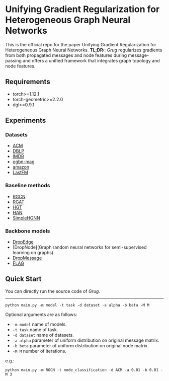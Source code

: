 # Unifying Gradient Regularization for Heterogeneous Graph Neural Networks

This is the official repo for the paper Unifying Gradient Regularization for Heterogeneous Graph Neural Networks.
**TL;DR:**: *Grug* regularizes gradients from both propagated messages and node features during message-passing and offers a unified framework that integrates graph topology and node features.

## Requirements
+ torch>=1.12.1
+ torch-geometric>=2.2.0
+ dgl>=0.9.1

## Experiments

### Datasets
+ [ACM]([http://localhost/](https://github.com/BUPT-GAMMA/OpenHGNN/tree/main/openhgnn/dataset)https://github.com/BUPT-GAMMA/OpenHGNN/tree/main/openhgnn/dataset)
+ [DBLP](http://localhost/](https://github.com/BUPT-GAMMA/OpenHGNN/tree/main/openhgnn/dataset)https://github.com/BUPT-GAMMA/OpenHGNN/tree/main/openhgnn/dataset)
+ [IMDB](http://localhost/](https://github.com/BUPT-GAMMA/OpenHGNN/tree/main/openhgnn/dataset)https://github.com/BUPT-GAMMA/OpenHGNN/tree/main/openhgnn/dataset)
+ [ogbn-mag](https://ogb.stanford.edu/docs/nodeprop/#ogbn-mag)
+ [amazon](http://localhost/](https://github.com/BUPT-GAMMA/OpenHGNN/tree/main/openhgnn/dataset)https://github.com/BUPT-GAMMA/OpenHGNN/tree/main/openhgnn/dataset)
+ [LastFM](http://localhost/](https://github.com/BUPT-GAMMA/OpenHGNN/tree/main/openhgnn/dataset)https://github.com/BUPT-GAMMA/OpenHGNN/tree/main/openhgnn/dataset)

### Baseline methods
+ [RGCN](https://gitcode.com/tkipf/relational-gcn?utm_source=csdn_github_accelerator)
+ [RGAT](https://github.com/shenwzh3/RGAT-ABSA)
+ [HGT](https://github.com/acbull/pyHGT)
+ [HAN](https://github.com/Jhy1993/HAN)
+ [SimpleHGNN](https://github.com/THUDM/HGB?tab=readme-ov-file)

### Backbone models
+ [DropEdge](https://github.com/DropEdge/DropEdge)
+ [DropNode](Graph random neural networks for semi-supervised learning on graphs)
+ [DropMessage](https://github.com/zjunet/DropMessage)
+ [FLAG](https://github.com/devnkong/FLAG)

## Quick Start
You can directly run the source code of *Grug*.

---
```
python main.py -m model -t task -d dataset -a alpha -b beta -M M 
```

Optional arguments are as follows:
+ `-m model` name of models.
+ `-t task` name of task.
+ `-d dataset` name of datasets.
+ `-a alpha` parameter of uniform distribution on original message matrix.
+ `-b beta` parameter of uniform distribution on original node matrix.
+ `-M M` number of iterations.

e.g.:
```
python main.py -m RGCN -t node_classification -d ACM -a 0.01 -b 0.01 -M 3
```

